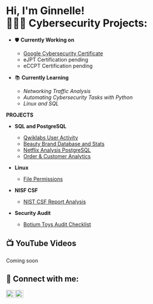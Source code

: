 <h1>Hi, I'm Ginnelle! <br/><a
<h2> 👩🏾‍💻 Cybersecurity Projects:</h2>
    
- 🛡️ <b>Currently Working on</b>
    - [Google Cybersecurity Certificate](https://coursera.org/share/6a05ab7986ce7d8bafea52f505adb088)
    - eJPT Certification pending
    - eCCPT Certification pending
      
- 📚 <b>Currently Learning</b>
    - <i>Networking Traffic Analysis</i>
    - <i>Automating Cybersecurity Tasks with Python</i>
    - <i>Linux and SQL</i>
    

 
<b>PROJECTS</b>

- <b>SQL and PostgreSQL</b>
    - [Qwiklabs User Activity](https://github.com/gcrobinson/SQL/blob/main/Qwiklabs%20User%20Activity)
    - [Beauty Brand Database and Stats](https://github.com/gcrobinson/SQL/blob/main/Beauty%20Brand%20Database%20and%20Stats)
    - [Netflix Analysis PostgreSQL](https://github.com/gcrobinson/SQL/blob/main/Netflix%20Analysis%20PostgreSQL)
    - [Order & Customer Analytics](https://github.com/gcrobinson/SQL/blob/main/Order%20%26%20Customer%20Analytics)
 

 - <b>Linux</b>
   - [File Permissions ](https://github.com/gcrobinson/Linux/blob/main/filepermissions.md)

- <b>NISF CSF</b>
   - [NIST CSF Report Analysis ](https://github.com/gcrobinson/NIST-CSF-REPORT)
    
- <b>Security Audit</b>
   - [Botium Toys Audit Checklist](https://github.com/gcrobinson/SecurityAudit)

  

<h2>📺  YouTube Videos</h2>
Coming soon

<h2> 🤳 Connect with me:</h2>

[<img align="left" alt="JoshMadakor | YouTube" width="22px" src="https://cdn.jsdelivr.net/npm/simple-icons@v3/icons/youtube.svg" />][youtube]
[<img align="left" alt="JoshMadakor | LinkedIn" width="22px" src="https://cdn.jsdelivr.net/npm/simple-icons@v3/icons/linkedin.svg" />][linkedin]

[youtube]: https://www.youtube.com/@GinnelleRobinson
[linkedin]: https://www.linkedin.com/in/ginnelle-c-robinson/


